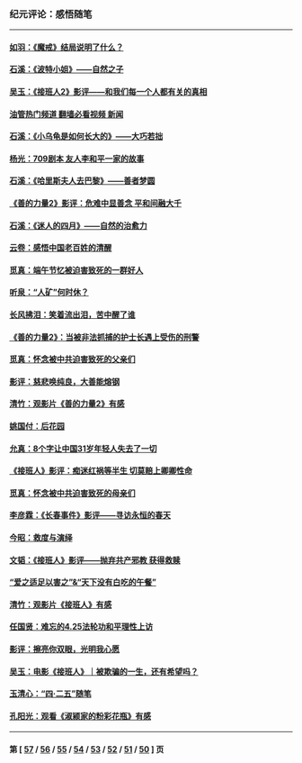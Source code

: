 ### 纪元评论：感悟随笔
---
#### [如羽：《魔戒》结局说明了什么？](../../pages/nsc1035/n14048860.md?08110330) 
#### [石溪：《波特小姐》——自然之子](../../pages/nsc1035/n14048291.md?08110330) 
#### [吴玉：《接班人2》影评——和我们每一个人都有关的真相](../../pages/nsc1035/n14041114.md?08110330) 
#### [油管热门频道 翻墙必看视频 新闻](ok?08110330)
#### [石溪：《小乌龟是如何长大的》——大巧若拙](../../pages/nsc1035/n14037479.md?08110330) 
#### [杨光：709剧本 友人李和平一家的故事](../../pages/nsc1035/n14032047.md?08110330) 
#### [石溪：《哈里斯夫人去巴黎》——善者梦圆](../../pages/nsc1035/n14031778.md?08110330) 
#### [《善的力量2》影评：危难中显善念 平和间融大千](../../pages/nsc1035/n14028390.md?08110330) 
#### [石溪：《迷人的四月》——自然的治愈力](../../pages/nsc1035/n14027049.md?08110330) 
#### [云卷：感悟中国老百姓的清醒](../../pages/nsc1035/n14025152.md?08110330) 
#### [觅真：端午节忆被迫害致死的一群好人](../../pages/nsc1035/n14020985.md?08110330) 
#### [听泉：“人矿”何时休？](../../pages/nsc1035/n14016609.md?08110330) 
#### [长风拂泪：笑着流出泪，苦中醒了谁](../../pages/nsc1035/n14016469.md?08110330) 
#### [《善的力量2》：当被非法抓捕的护士长遇上受伤的刑警](../../pages/nsc1035/n14015561.md?08110330) 
#### [觅真：怀念被中共迫害致死的父亲们](../../pages/nsc1035/n14014258.md?08110330) 
#### [影评：慈悲唤纯良，大善能熔钢](../../pages/nsc1035/n14010867.md?08110330) 
#### [清竹：观影片《善的力量2》有感](../../pages/nsc1035/n14010015.md?08110330) 
#### [姚国付：后花园](../../pages/nsc1035/n14005301.md?08110330) 
#### [允真：8个字让中国31岁年轻人失去了一切](../../pages/nsc1035/n13999093.md?08110330) 
#### [《接班人》影评：痴迷红祸等半生 切莫赔上卿卿性命](../../pages/nsc1035/n13998676.md?08110330) 
#### [觅真：怀念被中共迫害致死的母亲们](../../pages/nsc1035/n13997271.md?08110330) 
#### [李彦霖：《长春事件》影评——寻访永恒的春天](../../pages/nsc1035/n13995112.md?08110330) 
#### [今昭：救度与演绎](../../pages/nsc1035/n13992670.md?08110330) 
#### [文韬：《接班人》影评——抛弃共产邪教 获得救赎](../../pages/nsc1035/n13990160.md?08110330) 
#### [“爱之适足以害之”&“天下没有白吃的午餐”](../../pages/nsc1035/n13988391.md?08110330) 
#### [清竹：观影片《接班人》有感](../../pages/nsc1035/n13983561.md?08110330) 
#### [任国贤：难忘的4.25法轮功和平理性上访](../../pages/nsc1035/n13983482.md?08110330) 
#### [影评：擦亮你双眼，光明我心愿](../../pages/nsc1035/n13982333.md?08110330) 
#### [吴玉：电影《接班人》｜被欺骗的一生，还有希望吗？](../../pages/nsc1035/n13981972.md?08110330) 
#### [玉清心：“四·二五”随笔](../../pages/nsc1035/n13978628.md?08110330) 
#### [孔阳光：观看《淑颍家的粉彩花瓶》有感](../../pages/nsc1035/n13967929.md?08110330) 

---
#### 第 [ [57](./57.md?08110330) / [56](./56.md?08110330) / [55](./55.md?08110330) / [54](./54.md?08110330) / [53](./53.md?08110330) / [52](./52.md?08110330) / [51](./51.md?08110330) / [50](./50.md?08110330) ] 页
